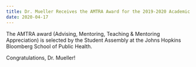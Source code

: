 ```yaml
---
title: Dr. Mueller Receives the AMTRA Award for the 2019-2020 Academic Year at JHSPH
date: 2020-04-17
---
```


The AMTRA award (Advising, Mentoring, Teaching & Mentoring Appreciation) is selected by the Student Assembly at the Johns Hopkins Bloomberg School of Public Health. 

<!--more-->

Congratulations, Dr. Mueller!